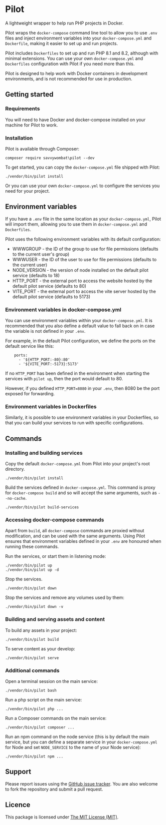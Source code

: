 # Pilot

A lightweight wrapper to help run PHP projects in Docker.

Pilot wraps the `docker-compose` command line tool to allow you to use `.env` files and inject environment variables into your `docker-compose.yml` and `Dockerfile`, making it easier to set up and run projects.

Pilot includes `Dockerfiles` to set up and run PHP 8.1 and 8.2, although with minimal extensions. You can use your own `docker-compose.yml` and `Dockerfiles` configuration with Pilot if you need more than this.

Pilot is designed to help work with Docker containers in development environments, and is not recommended for use in production.

## Getting started

### Requirements

You will need to have Docker and docker-compose installed on your machine for Pilot to work.

### Installation

Pilot is available through Composer:

```
composer require savvywombat\pilot --dev
```

To get started, you can copy the `docker-compose.yml` file shipped with Pilot:

```
./vendor/bin/pilot install
```

Or you can use your own `docker-compose.yml` to configure the services you need for your project.

## Environment variables

If you have a `.env` file in the same location as your `docker-compose.yml`, Pilot will import them, allowing you to use them in `docker-compose.yml` and `Dockerfiles`.

Pilot uses the following environment variables with its default configuration:

* WWWGROUP - the ID of the group to use for file permissions (defaults to the current user's group)
* WWWUSER - the ID of the user to use for file permissions (defaults to the current user)
* NODE_VERSION - the version of node installed on the default pilot service (defaults to 18)
* HTTP_PORT - the external port to access the website hosted by the default pilot service (defaults to 80)
* VITE_PORT - the external port to access the vite server hosted by the default pilot service (defaults to 5173)

### Environment variables in docker-compose.yml

You can use environment variables within your `docker-compose.yml`. It is recommended that you also define a default value to fall back on in case the variable is not defined in your `.env`.

For example, in the default Pilot configuration, we define the ports on the default service like this:

```
    ports:
      - '${HTTP_PORT:-80}:80'
      - '${VITE_PORT:-5173}:5173'
```

If no `HTTP_PORT` has been defined in the environment when starting the services with `pilot up`, then the port would default to 80.

However, if you defined `HTTP_PORT=8080` in your `.env`, then 8080 be the port exposed for forwarding.

### Environment variables in Dockerfiles

Similarly, it is possible to use environment variables in your Dockerfiles, so that you can build your services to run with specific configurations.

## Commands

### Installing and building services

Copy the default `docker-compose.yml` from Pilot into your project's root directory.

```
./vendor/bin/pilot install
```

Build the services defined in `docker-compose.yml`. This command is proxy for `docker-compose build` and so will accept the same arguments, such as `--no-cache`.

```
./vendor/bin/pilot build-services
```


### Accessing docker-compose commands

Apart from `build`, all `docker-compose` commands are proxied without modification, and can be used with the same arguments. Using Pilot ensures that environment variables defined in your `.env` are honoured when running these commands.

Run the services, or start them in listening mode:

```
./vendor/bin/pilot up
./vendor/bin/pilot up -d
```

Stop the services.

```
./vendor/bin/pilot down
```

Stop the services and remove any volumes used by them:

```
./vendor/bin/pilot down -v
```

### Building and serving assets and content

To build any assets in your project:

```
./vendor/bin/pilot build
```

To serve content as your develop:

```
./vendor/bin/pilot serve
```

### Additional commands

Open a terminal session on the main service:

```
./vendor/bin/pilot bash
```

Run a php script on the main service:

```
./vendor/bin/pilot php ...
```

Run a Composer commands on the main service:

```
./vendor/bin/pilot composer ...
```

Run an npm command on the node service (this is by default the main service, but you can define a separate service in your `docker-compose.yml` for Node and set `NODE_SERVICE` to the name of your Node service):

```
./vendor/bin/pilot npm ...
```

## Support

Please report issues using the [GitHub issue tracker](https://github.com/SavvyWombat/pilot/issues). You are also welcome to fork the repository and submit a pull request.

## Licence

This package is licensed under [The MIT License (MIT)](https://github.com/SavvyWombat/pilot/blob/master/LICENSE).
